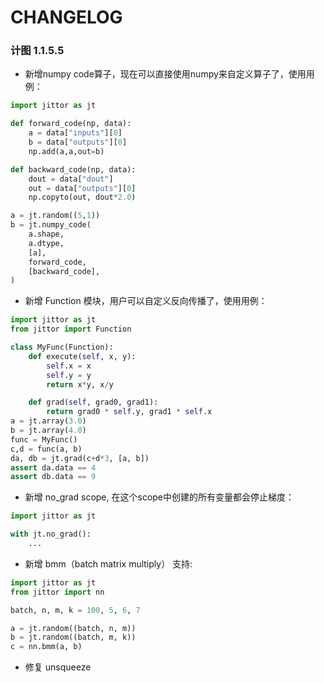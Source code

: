 # CHANGELOG

### 计图 1.1.5.5

* 新增numpy code算子，现在可以直接使用numpy来自定义算子了，使用用例：

```python
import jittor as jt

def forward_code(np, data):
    a = data["inputs"][0]
    b = data["outputs"][0]
    np.add(a,a,out=b)

def backward_code(np, data):
    dout = data["dout"]
    out = data["outputs"][0]
    np.copyto(out, dout*2.0)

a = jt.random((5,1))
b = jt.numpy_code(
    a.shape,
    a.dtype,
    [a],
    forward_code,
    [backward_code],
)
```

* 新增 Function 模块，用户可以自定义反向传播了，使用用例：

```python
import jittor as jt
from jittor import Function

class MyFunc(Function):
    def execute(self, x, y):
        self.x = x
        self.y = y
        return x*y, x/y

    def grad(self, grad0, grad1):
        return grad0 * self.y, grad1 * self.x
a = jt.array(3.0)
b = jt.array(4.0)
func = MyFunc()
c,d = func(a, b)
da, db = jt.grad(c+d*3, [a, b])
assert da.data == 4
assert db.data == 9
```

* 新增 no_grad scope, 在这个scope中创建的所有变量都会停止梯度：

```python
import jittor as jt

with jt.no_grad():
    ...
```

* 新增 bmm（batch matrix multiply） 支持:

```python
import jittor as jt
from jittor import nn

batch, n, m, k = 100, 5, 6, 7

a = jt.random((batch, n, m))
b = jt.random((batch, m, k))
c = nn.bmm(a, b)
```

* 修复 unsqueeze